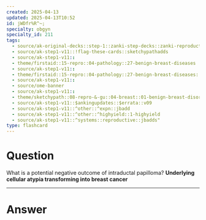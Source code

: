 ```yaml
---
created: 2025-04-13
updated: 2025-04-13T10:52
id: jWDfr%R^~;
specialty: obgyn
specialty_id: 211
tags:
  - source/ak-original-decks::step-1::zanki-step-decks::zanki-reproductive::reproductive-pathology
  - source/ak-step1-v11::!flag-these-cards::sketchypathadds
  - source/ak-step1-v11::
  - theme/firstaid::15-repro::04-pathology::27-benign-breast-diseases
  - source/ak-step1-v11::
  - theme/firstaid::15-repro::04-pathology::27-benign-breast-diseases::benign-tumors::intraductal-papilloma
  - source/ak-step1-v11::
  - source/ome-banner
  - source/ak-step1-v11::
  - theme/sketchypath::08-repro-&-gu::04-breast::01-benign-breast-disorders
  - source/ak-step1-v11::$ankingupdates::$errata::v09
  - source/ak-step1-v11::^other::^expn::jbadd
  - source/ak-step1-v11::^other::^highyield::1-highyield
  - source/ak-step1-v11::^systems::reproductive::jbadds"
type: flashcard
---
```


# Question
What is a potential negative outcome of intraductal papilloma?   **Underlying cellular atypia transforming into breast cancer**

---

# Answer
